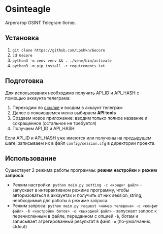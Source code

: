 # Osinteagle

Агрегатор OSINT Telegram ботов.

## Установка

1. `git clone https://github.com/Lpshkn/Gecore`
2. `cd Gecore`
3. `python3 -m venv venv && . ./venv/bin/activate`
4. `python3 -m pip install -r requirements.txt`

## Подготовка

Для использования необходимо получить API_ID и API_HASH с помощью аккаунта телеграма:

1. Переходим по [ссылке](https://my.telegram.org/) и входим в аккаунт телеграм
2. Далее в появившемся меню выбираем **API tools**
3. Создаем новое приложение: вводим только полное название и сокращенное (остальное не требуется)
4. Получаем API_ID и API_HASH

Если API_ID и API_HASH уже имеются или получены на предыдущем шаге, записываем их в файл `config/session.cfg` в директории проекта.

## Использование

Существует 2 режима работы программы: **режим настройки** и **режим запроса**:
* Режим настройки: `python main.py setting -c <конфиг файл>` - запускает в интерактивном режиме программу, чтобы 
авторизоваться в аккаунтах и получить от них session_string, необходимый для работы в режиме запроса
* Режим запроса: `python main.py request <номер телефона> -c <конфиг файл> -b <настройки ботов> -o <выходной файл>` - 
запускает запрос к перечисленным в файле, переданном с опцией `-b`, ботам и записывает агрегированный результат в 
  файл `-o` (по-умолчанию, stdout)